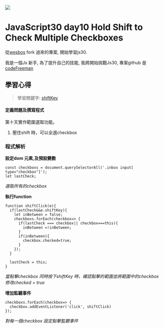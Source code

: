 ![](https://javascript30.com/images/JS3-social-share.png)

# JavaScript30 day10 Hold Shift to Check Multiple Checkboxes

從[wesbos](https://github.com/wesbos/JavaScript30) fork 過來的專案, 開始學習js30.

我是一個Js 新手, 為了提升自己的技能, 我將開始挑戰Js30, 專案github 是 [codeFreeman](https://github.com/codeFreeman/JavaScript30)

## 學習心得

> 學習關鍵字: [shiftKey](https://developer.mozilla.org/en-US/docs/Web/API/KeyboardEvent/shiftKey)

#### 定義問題及撰寫程式

第十天實作範圍選取功能。
1. 壓住shift 時，可以全選checkbox

### 程式解析

**設定dom 元素,及預設變數**

    const checkboxs = document.querySelectorAll('.inbox input[ type="checkbox"]');
    let lastCheck;

*選取所有的checkbox*

**執行function**

    function shiftClick(e){
      if(lastCheck&&e.shiftKey){
        let inBetween = false;
        checkboxs.forEach(checkbox=> {
          if(lastCheck === checkbox|| checkbox===this){
            inBetween =!inBetween;
          }
          if(inBetween){
            checkbox.checked=true;
          }
        });
      }

      lastCheck = this;
    }

*當點擊checkbox 同時按下shiftKey 時，確認點擊的範圍並將範圍中的checkbox 修改checked = true*

**增加監聽事件**

    checkboxs.forEach(checkbox=> {
      checkbox.addEventListener('click', shiftClick)
    });

*對每一個checkbox 設定點擊監聽事件*
